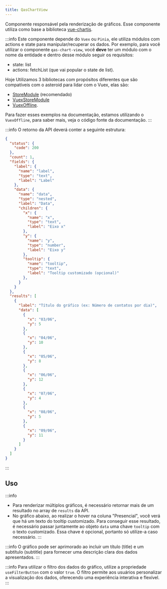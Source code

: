 ```yaml
---
title: QasChartView
---
```


Componente responsável pela renderização de gráficos. Esse componente utiliza como base a biblioteca [vue-chartjs](https://vue-chartjs.org/).

<doc-api file="chart-view/QasChartView" name="QasChartView" />

:::info
Este componente depende do `Vuex` ou `Pinia`, ele utiliza módulos com actions e state para manipular/recuperar os dados. Por exemplo, para você utilizar o componente `qas-chart-view`, você **deve** ter um módulo com o nome da entidade e dentro desse módulo seguir os requisitos:
- state: list
- actions: fetchList (que vai popular o state de list).

Hoje Utilizamos 3 bibliotecas com propósitos diferentes que são compatíveis com o asteroid para lidar com o Vuex, elas são:
- [StoreModule](https://github.com/bildvitta/store-module) (recomendado)
- [VuexStoreModule](https://github.com/bildvitta/vuex-store-module)
- [VuexOffline](https://github.com/bildvitta/vuex-offline).

Para fazer esses exemplos na documentação, estamos utilizando o `VuexOffline`, para saber mais, veja o código fonte da documentação.
:::

:::info
O retorno da API deverá conter a seguinte estrutura:

```json
{
  "status": {
    "code": 200
  },
  "count": 1,
  "fields": {
    "label": {
      "name": "label",
      "type": "text",
      "label": "Label"
    },
    "data": {
      "name": "data",
      "type": "nested",
      "label": "Data",
      "children": {
        "x": {
          "name": "x",
          "type": "text",
          "label": "Eixo x"
        },
        "y": {
          "name": "y",
          "type": "number",
          "label": "Eixo y"
        },
        "tooltip": {
          "name": "tooltip",
          "type": "text",
          "label": "Tooltip customizado (opcional)"
        },
      }
    }
  },
  "results": [
    {
      "label": "Título do gráfico (ex: Número de contatos por dia)",
      "data": [
        {
          "x": "03/06",
          "y": 5
        },
        {
          "x": "04/06",
          "y": 10
        },
        {
          "x": "05/06",
          "y": 8
        },
        {
          "x": "06/06",
          "y": 12
        },
        {
          "x": "07/06",
          "y": 4
        },
        {
          "x": "08/06",
          "y": 5
        },
        {
          "x": "09/06",
          "y": 11
        }
      ]
    }
  ]
}
```
:::

## Uso
<doc-example file="QasChartView/Bar" title="Gráfico de barra" />
<doc-example file="QasChartView/Doughnut" title="Gráfico de rosquinha" />
<doc-example file="QasChartView/Line" title="Gráfico de linha" />

:::info
- Para renderizar múltiplos gráficos, é necessário retornar mais de um resultado no array de `results` da API.
- No gráfico abaixo, ao realizar o hover na coluna "Presencial", você verá que há um texto do tooltip customizado. Para conseguir esse resultado, é necessário passar juntamente ao objeto `data` uma chave `tooltip` com o texto customizado. Essa chave é opcional, portanto só utilize-a caso necessário.
:::
<doc-example file="QasChartView/MultipleResults" title="Múltiplos gráficos" />

:::info
O gráfico pode ser aprimorado ao incluir um título (title) e um subtítulo (subtitle) para fornecer uma descrição clara dos dados apresentados.
:::
<doc-example file="QasChartView/WithHeader" title="Com título e subtítulo" />

:::info
Para utilizar o filtro dos dados do gráfico, utilize a propriedade `useFilterButton` com o valor `true`. O filtro permite aos usuários personalizar a visualização dos dados, oferecendo uma experiência interativa e flexível.
:::
<doc-example file="QasChartView/WithFilter" title="Com filtro" />

<doc-example file="QasChartView/BeforeFetch" title="Utilizando a propriedade beforeFetch" />
